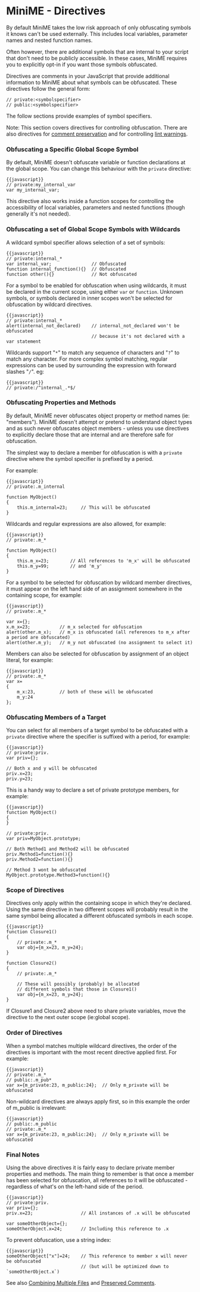 # MiniME - Directives

By default MiniME takes the low risk approach of only obfuscating symbols it knows 
can't be used externally.  This includes local variables, parameter names and nested
function names.

Often however, there are additional symbols that are internal to your script that 
don't need to be publicly accessible.  In these cases, MiniME requires you to explicitly 
opt-in if you want those symbols obfuscated.

Directives are comments in your JavaScript that provide additional information to MiniME
about what symbols can be obfuscated. These directives follow the general form:

	// private:<symbolspecifier>
	// public:<symbolspecifier>

The follow sections provide examples of symbol specifiers.

Note: This section covers directives for controlling obfuscation.  There are also directives 
for [comment preservation](usage-comments) and for controlling [lint warnings](lint).


### Obfuscating a Specific Global Scope Symbol ###

By default, MiniME doesn't obfuscate variable or function declarations at the global scope.
You can change this behaviour with the `private` directive:

	{{javascript}}
	// private:my_internal_var
	var my_internal_var;

This directive also works inside a function scopes for controlling the accessibility 
of local variables, parameters and nested functions (though generally it's not needed).

### Obfuscating a set of Global Scope Symbols with Wildcards ###

A wildcard symbol specifier allows selection of a set of symbols:

	{{javascript}}
	// private:internal_*
	var internal_var;				// Obfuscated
	function internal_function(){}	// Obfuscated
	function other(){}				// Not obfuscated
	
For a symbol to be enabled for obfuscation when using wildcards, it must be declared
in the current scope, using either `var` or `function`.  Unknown symbols, or symbols 
declared in inner scopes won't be selected for obfuscation by wildcard directives.

	{{javascript}}
	// private:internal_*
	alert(internal_not_declared)	// internal_not_declared won't be obfuscated
									// because it's not declared with a var statement

Wildcards support "`*`" to match any sequence of characters and "`?`" to match any character.  For
more complex symbol matching, regular expressions can be used by surrounding the expression with
forward slashes "`/`".  eg:

	{{javascript}}
	// private:/^internal_.*$/
	
	
### Obfuscating Properties and Methods ###

By default, MiniME never obfuscates object property or method names (ie: "members"). MiniME 
doesn't attempt or pretend to understand object types and as such never obfuscates object 
members - unless you use directives to explicitly declare those that are internal and are 
therefore safe for obfuscation.

The simplest way to declare a member for obfuscation is with a `private` directive
where the symbol specifier is prefixed by a period.

For example:

	{{javascript}}
	// private:.m_internal
	
    function MyObject()
    {
		this.m_internal=23;		// This will be obfuscated
    }

Wildcards and regular expressions are also allowed, for example:

	{{javascript}}
	// private:.m_*
	
    function MyObject()
    {
		this.m_x=23;		// All references to 'm_x' will be obfuscated
		this.m_y=99;		// and 'm_y'
    }

For a symbol to be selected for obfuscation by wildcard member directives, it must appear
on the left hand side of an assignment somewhere in the containing scope, for example:

	{{javascript}}
	// private:.m_*
	
	var x={};
	x.m_x=23;			// m_x selected for obfuscation
	alert(other.m_x);	// m_x is obfuscated (all references to m_x after a period are obfuscated)
	alert(other.m_y);	// m_y not obfuscated (no assignment to select it)

Members can also be selected for obfuscation by assignment of an object literal, for example:

	{{javascript}}
	// private:.m_*
	var x=
	{
		m_x:23,			// both of these will be obfuscated
		m_y:24
	};
	
	
### Obfuscating Members of a Target ###

You can select for all members of a target symbol to be obfuscated with a `private` directive where
the specifier is suffixed with a period, for example:

	{{javascript}}
	// private:priv.
	var priv={};
	
	// Both x and y will be obfuscated
	priv.x=23;
	priv.y=23;	
	
This is a handy way to declare a set of private prototype members, for example:

	{{javascript}}
	function MyObject()
	{
	}
	
	// private:priv.
	var priv=MyObject.prototype;
	
	// Both Method1 and Method2 will be obfuscated
	priv.Method1=function(){}
	priv.Method2=function(){}
	
	// Method 3 wont be obfuscated
	MyObject.prototype.Method3=function(){}
	

### Scope of Directives ####	

Directives only apply within the containing scope in which they're declared. Using the 
same directive in two different scopes will probably result in the same symbol being
allocated a different obfuscated symbols in each scope.

	{{javascript}}
	function Closure1()
	{
		// private:.m_*
		var obj={m_x=23, m_y=24};
	}
	
	function Closure2()
	{
		// private:.m_*
		
		// These will possibly (probably) be allocated
		// different symbols that those in Closure1()
		var obj={m_x=23, m_y=24};
	}
	
If Closure1 and Closure2 above need to share private variables, move the directive to 
the next outer scope (ie:global scope).
	
	
### Order of Directives ###

When a symbol matches multiple wildcard directives, the order of the directives is 
important with the most recent directive applied first.  For example:

	{{javascript}}
	// private:.m_*
	// public:.m_pub*
	var x={m_private:23, m_public:24};	// Only m_private will be obfuscated

Non-wildcard directives are always apply first, so in this example the order of
m_public is irrelevant:

	{{javascript}}
	// public:.m_public
	// private:.m_*
	var x={m_private:23, m_public:24};	// Only m_private will be obfuscated


	
### Final Notes ###

Using the above directives it is fairly easy to declare private member properties
and methods.  The main thing to remember is that once a member has been selected
for obfuscation, all references to it will be obfuscated - regardless of what's on the
left-hand side of the period.

	{{javascript}}
	// private:priv.
	var priv={};
	priv.x=23;					// All instances of .x will be obfuscated
	
	var someOtherObject={};
	someOtherObject.x=24;		// Including this reference to .x
	

To prevent obfuscation, use a string index:

	{{javascript}}
	someOtherObject["x"]=24;	// This reference to member x will never be obfuscated
								// (but will be optimized down to `someOtherObject.x`)
	
See also [Combining Multiple Files](usage-multifile) and [Preserved Comments](usage-comments).
	